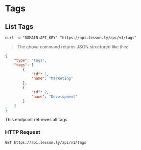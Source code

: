 # Tags

## List Tags

```shell
curl -u "DOMAIN:API_KEY" "https://api.lesson.ly/api/v1/tags"
```

> The above command returns JSON structured like this:

```json
{
    "type": "tags",
    "tags": [
        {
            "id": 1,
            "name": "Marketing"
        },
        {
            "id": 2,
            "name": "Development"
        }
    ]
}
```

This endpoint retrieves all tags.

### HTTP Request

`GET https://api.lesson.ly/api/v1/tags`
